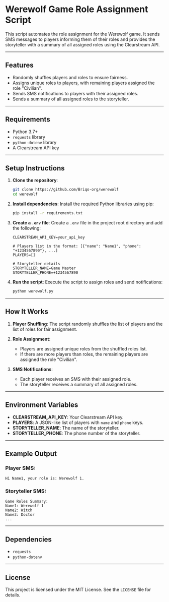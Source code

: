 
# Werewolf Game Role Assignment Script

This script automates the role assignment for the Werewolf game. It sends SMS messages to players informing them of their roles and provides the storyteller with a summary of all assigned roles using the Clearstream API.

---

## Features

- Randomly shuffles players and roles to ensure fairness.
- Assigns unique roles to players, with remaining players assigned the role "Civilian".
- Sends SMS notifications to players with their assigned roles.
- Sends a summary of all assigned roles to the storyteller.

---

## Requirements

- Python 3.7+
- `requests` library
- `python-dotenv` library
- A Clearstream API key

---

## Setup Instructions

1. **Clone the repository**:
   ```bash
   git clone https://github.com/Briqo-org/werewolf
   cd werewolf
   ```

2. **Install dependencies**:
   Install the required Python libraries using pip:
   ```bash
   pip install -r requirements.txt
   ```

3. **Create a `.env` file**:
   Create a `.env` file in the project root directory and add the following:

   ```env
   CLEARSTREAM_API_KEY=your_api_key

   # Players list in the format: [{"name": "Name1", "phone": "+1234567890"}, ...]
   PLAYERS=[]

   # Storyteller details
   STORYTELLER_NAME=Game Master
   STORYTELLER_PHONE=+1234567890
   ```

4. **Run the script**:
   Execute the script to assign roles and send notifications:
   ```bash
   python werewolf.py
   ```

---

## How It Works

1. **Player Shuffling**:
   The script randomly shuffles the list of players and the list of roles for fair assignment.

2. **Role Assignment**:
   - Players are assigned unique roles from the shuffled roles list.
   - If there are more players than roles, the remaining players are assigned the role "Civilian".

3. **SMS Notifications**:
   - Each player receives an SMS with their assigned role.
   - The storyteller receives a summary of all assigned roles.

---

## Environment Variables

- **CLEARSTREAM_API_KEY**: Your Clearstream API key.
- **PLAYERS**: A JSON-like list of players with `name` and `phone` keys.
- **STORYTELLER_NAME**: The name of the storyteller.
- **STORYTELLER_PHONE**: The phone number of the storyteller.

---

## Example Output

### Player SMS:
```
Hi Name1, your role is: Werewolf 1.
```

### Storyteller SMS:
```
Game Roles Summary:
Name1: Werewolf 1
Name2: Witch
Name3: Doctor
...
```

---

## Dependencies

- `requests`
- `python-dotenv`

---

## License

This project is licensed under the MIT License. See the `LICENSE` file for details.
